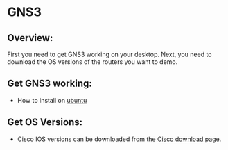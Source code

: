 # GNS3

## Overview:
First you need to get GNS3 working on your desktop.  Next, you need to download the OS versions of the routers you want to demo. 

## Get GNS3 working:
- How to install on [ubuntu](gns3-ubuntu.md)

## Get OS Versions:
- Cisco IOS versions can be downloaded from the [Cisco download page](http://www.cisco.com/cisco/software/download.html).

